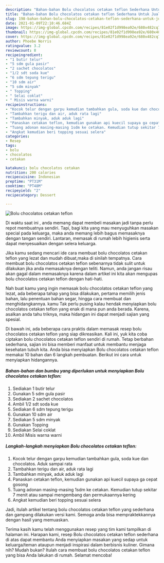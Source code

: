 ```yaml
---
description: "Bahan-bahan Bolu chocolatos cetakan teflon Sederhana Untuk Jualan"
title: "Bahan-bahan Bolu chocolatos cetakan teflon Sederhana Untuk Jualan"
slug: 198-bahan-bahan-bolu-chocolatos-cetakan-teflon-sederhana-untuk-jualan
date: 2021-01-09T22:10:46.684Z
image: https://img-global.cpcdn.com/recipes/81e02f1d998ea92e/680x482cq70/bolu-chocolatos-cetakan-teflon-foto-resep-utama.jpg
thumbnail: https://img-global.cpcdn.com/recipes/81e02f1d998ea92e/680x482cq70/bolu-chocolatos-cetakan-teflon-foto-resep-utama.jpg
cover: https://img-global.cpcdn.com/recipes/81e02f1d998ea92e/680x482cq70/bolu-chocolatos-cetakan-teflon-foto-resep-utama.jpg
author: Phoebe Norris
ratingvalue: 3.2
reviewcount: 8
recipeingredient:
- "1 butir telur"
- "5 sdm gula pasir"
- "2 sachet chocolatos"
- "1/2 sdt soda kue"
- "6 sdm tepung terigu"
- "10 sdm air"
- "5 sdm minyak"
- " Topping"
- " Selai coklat"
- " Misis warna warni"
recipeinstructions:
- "Kocok telur dengan garpu kemudian tambahkan gula, soda kue dan chocolatos. Aduk sampai rata"
- "Tambahkan terigu dan air, aduk rata lagi"
- "Tambahkan minyak, aduk aduk lagi"
- "Panaskan cetakan teflon, kemudian gunakan api kuecil supaya ga cepat gosong"
- "Tuang adonan masing-masing 1sdm ke cetakan. Kemudian tutup sekitar 7 menit atau sampai mengembang dan permukaannya kering"
- "Angkat kemudian beri topping sesuai selera"
categories:
- Resep
tags:
- bolu
- chocolatos
- cetakan

katakunci: bolu chocolatos cetakan 
nutrition: 200 calories
recipecuisine: Indonesian
preptime: "PT31M"
cooktime: "PT48M"
recipeyield: "2"
recipecategory: Dessert

---
```



![Bolu chocolatos cetakan teflon](https://img-global.cpcdn.com/recipes/81e02f1d998ea92e/680x482cq70/bolu-chocolatos-cetakan-teflon-foto-resep-utama.jpg)

Di waktu  saat ini , anda memang dapat membeli masakan jadi tanpa perlu repot membuatnya sendiri. Tapi, bagi kita yang mau menyuguhkan masakan special pada keluarga, maka anda memang lebih bagus memasaknya dengan tangan sendiri. Lantaran, memasak di rumah lebih higienis serta dapat menyesuaikan dengan selera keluarga.

Jika kamu sedang mencari ide cara membuat bolu chocolatos cetakan teflon yang lezat dan mudah dibuat,maka di sinilah tempatnya. Cara membuat bolu chocolatos cetakan teflon  sebenarnya tidak sulit untuk dilakukan jika anda memasaknya dengan teliti. Namun, anda jangan risau akan gagal dalam memasaknya 
karena dalam artikel ini kita akan mengupas bolu chocolatos cetakan teflon dengan hati-hati.  



Nah buat kamu yang ingin memasak bolu chocolatos cetakan teflon yang lezat, ada beberapa tahap yang bisa dilakukan, pertama memilih jenis bahan, lalu penentuan bahan segar, hingga cara membuat dan menghidangkannya. kamu Tak perlu pusing kalau hendak menyiapkan bolu chocolatos cetakan teflon yang enak di mana pun anda berada. Karena, asalkan anda  tahu triknya, maka hidangan ini dapat menjadi sajian yang spesial.

Di bawah ini, ada beberapa cara praktis  dalam memasak resep bolu chocolatos cetakan teflon yang siap dikreasikan. Kali ini, yuk kita coba ciptakan bolu chocolatos cetakan teflon sendiri di rumah. Tetap berbahan sederhana, sajian ini bisa memberi manfaat untuk membantu menjaga kesehatan tubuh kita. Anda bisa menyiapkan Bolu chocolatos cetakan teflon memakai 10 bahan dan 6 langkah pembuatan. Berikut ini cara untuk menyiapkan hidangannya.

<!--inarticleads1-->

##### Bahan-bahan dan bumbu yang diperlukan untuk menyiapkan Bolu chocolatos cetakan teflon:

1. Sediakan 1 butir telur
1. Gunakan 5 sdm gula pasir
1. Sediakan 2 sachet chocolatos
1. Ambil 1/2 sdt soda kue
1. Sediakan 6 sdm tepung terigu
1. Gunakan 10 sdm air
1. Sediakan 5 sdm minyak
1. Gunakan  Topping
1. Sediakan  Selai coklat
1. Ambil  Misis warna warni




<!--inarticleads2-->

##### Langkah-langkah menyiapkan Bolu chocolatos cetakan teflon:

1. Kocok telur dengan garpu kemudian tambahkan gula, soda kue dan chocolatos. Aduk sampai rata
1. Tambahkan terigu dan air, aduk rata lagi
1. Tambahkan minyak, aduk aduk lagi
1. Panaskan cetakan teflon, kemudian gunakan api kuecil supaya ga cepat gosong
1. Tuang adonan masing-masing 1sdm ke cetakan. Kemudian tutup sekitar 7 menit atau sampai mengembang dan permukaannya kering
1. Angkat kemudian beri topping sesuai selera




Jadi, itulah artikel tentang  bolu chocolatos cetakan teflon  yang sederhana dan gampang dilakukan versi kami. Semoga anda bisa mempraktekkannya dengan hasil yang memuaskan. 

Terima kasih kamu telah menggunakan resep yang tim kami tampilkan di halaman ini. Harapan kami, resep  Bolu chocolatos cetakan teflon sederhana di atas dapat membantu Anda menyiapkan masakan yang sedap untuk keluarga/teman ataupun menjadi inspirasi dalam berbisnis kuliner. Gimana nih? Mudah bukan? Itulah cara membuat bolu chocolatos cetakan teflon yang bisa Anda lakukan di rumah. Selamat mencoba!

